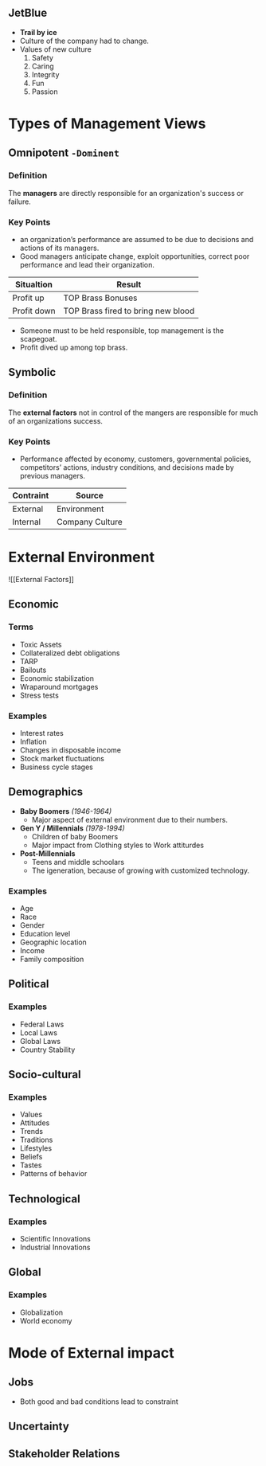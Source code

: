 ## JetBlue
- **Trail by ice** 
- Culture of the company had to change.
- Values of new culture
	1. Safety
	2. Caring
	3. Integrity
	4. Fun 
	5. Passion
# Types of Management Views
## Omnipotent `-Dominent`
### Definition
The **managers** are directly responsible for  an organization's success or failure.
### Key Points
- an organization’s performance are assumed to be due to decisions and actions of its managers.
- Good managers anticipate change, exploit opportunities, correct poor performance and lead their organization.

| Situaltion  | Result                             |
| ----------- | ---------------------------------- |
| Profit up   | TOP Brass Bonuses                  |
| Profit down | TOP Brass fired to bring new blood | 

- Someone must to be held responsible, top management is the scapegoat.
- Profit dived up among top brass.

## Symbolic
### Definition
The **external factors** not in control of the mangers are responsible for much of an organizations success.
### Key Points
- Performance affected by economy, customers, governmental policies, competitors’ actions, industry conditions, and decisions made by previous managers.

| Contraint | Source      |
| --------- | ----------- |
| External  | Environment |
| Internal  | Company Culture            |

# External Environment
![[External Factors]]
## Economic
### Terms
- Toxic Assets
- Collateralized debt obligations
- TARP
- Bailouts
- Economic stabilization
- Wraparound mortgages
- Stress tests
### Examples
- Interest rates
- Inflation
- Changes in disposable income
- Stock market fluctuations
- Business cycle stages

## Demographics
- **Baby Boomers** _(1946-1964)_ 
	- Major aspect of external environment due to their numbers.
- **Gen Y / Millennials** _(1978-1994)_ 
	- Children of baby Boomers
	- Major impact from Clothing styles to Work attiturdes
- **Post-Millennials** 
	- Teens and middle schoolars
	- The igeneration, because of growing with customized technology.
 
### Examples
- Age
- Race
- Gender
- Education level
- Geographic location
- Income
- Family composition
## Political
### Examples
- Federal Laws
- Local Laws
- Global Laws
- Country Stability
## Socio-cultural
### Examples
- Values 
- Attitudes
- Trends
- Traditions
- Lifestyles
- Beliefs
- Tastes
- Patterns of behavior
## Technological
### Examples
- Scientific Innovations
- Industrial Innovations
## Global
### Examples
- Globalization 
- World economy

# Mode of External impact
## Jobs
- Both good and bad conditions lead to constraint
## Uncertainty
## Stakeholder Relations